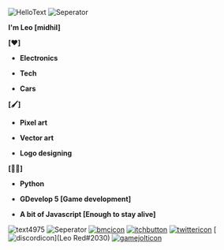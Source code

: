 

![HelloText](https://user-images.githubusercontent.com/73597906/199452518-af49bdfa-c13f-4314-8289-c30849860ed3.svg)
![Seperator](https://user-images.githubusercontent.com/73597906/199452529-104e920a-e764-456f-b6a0-5efedec045e2.svg)




**I'm Leo [midhil]**

**[❤️]**

- **Electronics**

- **Tech**

- **Cars**

**[🖌]**

- **Pixel art**

- **Vector art**


- **Logo designing**

**[🧑‍💻]**

- **Python**

- **GDevelop 5 [Game development]**

- **A bit of Javascript [Enough to stay alive]**


![text4975](https://user-images.githubusercontent.com/73597906/199463198-74402c70-782f-458d-8c77-e27d5897a35a.png)
![Seperator](https://user-images.githubusercontent.com/73597906/199452529-104e920a-e764-456f-b6a0-5efedec045e2.svg)
[![bmcicon](https://user-images.githubusercontent.com/73597906/199461298-07097a89-be6e-4fb2-9873-88cdf92796c9.svg)](https://www.buymeacoffee.com/leored)
[![itchbutton](https://user-images.githubusercontent.com/73597906/199461307-40e87286-010f-48df-be3a-0323b8170e19.svg)](https://leo-red.itch.io/)
[![twittericon](https://user-images.githubusercontent.com/73597906/199461330-66e164af-3a0f-4cbb-bc1a-156f30ad0c01.svg)](https://twitter.com/LeoRed457)
[![discordicon](https://user-images.githubusercontent.com/73597906/199461411-e7c93132-9355-4327-a21a-9b6564cc4280.svg)](Leo Red#2030)
[![gamejolticon](https://user-images.githubusercontent.com/73597906/199461335-8e6f517c-7de0-4925-818b-0690e5728dbc.svg)](https://gamejolt.com/@MidhilM)
